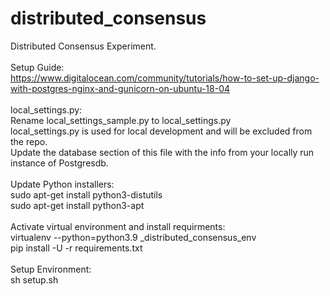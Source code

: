 # distributed_consensus
Distributed Consensus Experiment.<br>
<br>
Setup Guide:<br>
https://www.digitalocean.com/community/tutorials/how-to-set-up-django-with-postgres-nginx-and-gunicorn-on-ubuntu-18-04<br>
<br>
local_settings.py:<br>
Rename local_settings_sample.py to local_settings.py<br>
local_settings.py is used for local development and will be excluded from the repo.<br>
Update the database section of this file with the info from your locally run instance of Postgresdb.<br>
<br>
Update Python installers:<br>
sudo apt-get install python3-distutils<br>
sudo apt-get install python3-apt<br>
<br>
Activate virtual environment and install requirments:<br>
virtualenv --python=python3.9 _distributed_consensus_env<br>
pip install -U -r requirements.txt<br>
<br>
Setup Environment:<br>
sh setup.sh<br>






